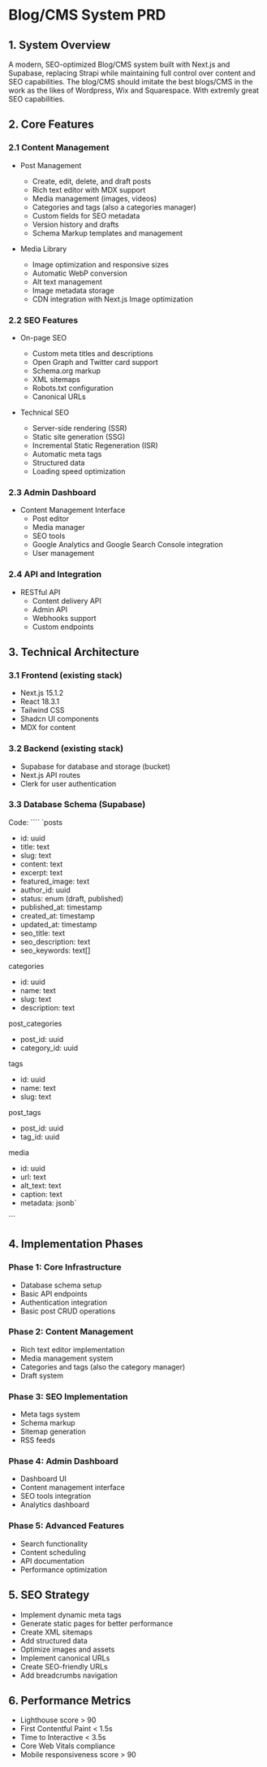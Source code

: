 Blog/CMS System PRD
===================

1\. System Overview
-------------------

A modern, SEO-optimized Blog/CMS system built with Next.js and Supabase, replacing Strapi while maintaining full control over content and SEO capabilities. The blog/CMS should imitate the best blogs/CMS in the work as the likes of Wordpress, Wix and Squarespace. With extremly great SEO capabilities.

2\. Core Features
-----------------

### 2.1 Content Management

-   Post Management

    -   Create, edit, delete, and draft posts
    -   Rich text editor with MDX support
    -   Media management (images, videos)
    -   Categories and tags (also a categories manager)
    -   Custom fields for SEO metadata
    -   Version history and drafts
    -   Schema Markup templates and management

-   Media Library

    -   Image optimization and responsive sizes
    -   Automatic WebP conversion
    -   Alt text management
    -   Image metadata storage
    -   CDN integration with Next.js Image optimization

### 2.2 SEO Features

-   On-page SEO

    -   Custom meta titles and descriptions
    -   Open Graph and Twitter card support
    -   Schema.org markup
    -   XML sitemaps
    -   Robots.txt configuration
    -   Canonical URLs

-   Technical SEO

    -   Server-side rendering (SSR)
    -   Static site generation (SSG)
    -   Incremental Static Regeneration (ISR)
    -   Automatic meta tags
    -   Structured data
    -   Loading speed optimization

### 2.3 Admin Dashboard

-   Content Management Interface
    -   Post editor
    -   Media manager
    -   SEO tools
    -   Google Analytics and Google Search Console integration
    -   User management

### 2.4 API and Integration

-   RESTful API
    -   Content delivery API
    -   Admin API
    -   Webhooks support
    -   Custom endpoints

3\. Technical Architecture
--------------------------

### 3.1 Frontend (existing stack)

-   Next.js 15.1.2
-   React 18.3.1
-   Tailwind CSS
-   Shadcn UI components
-   MDX for content

### 3.2 Backend (existing stack)

-   Supabase for database and storage (bucket)
-   Next.js API routes
-   Clerk for user authentication

### 3.3 Database Schema (Supabase)

Code:
´´´´
`posts
- id: uuid
- title: text
- slug: text
- content: text
- excerpt: text
- featured_image: text
- author_id: uuid
- status: enum (draft, published)
- published_at: timestamp
- created_at: timestamp
- updated_at: timestamp
- seo_title: text
- seo_description: text
- seo_keywords: text[]

categories
- id: uuid
- name: text
- slug: text
- description: text

post_categories
- post_id: uuid
- category_id: uuid

tags
- id: uuid
- name: text
- slug: text

post_tags
- post_id: uuid
- tag_id: uuid

media
- id: uuid
- url: text
- alt_text: text
- caption: text
- metadata: jsonb`

´´´

4\. Implementation Phases
-------------------------

### Phase 1: Core Infrastructure

-   Database schema setup
-   Basic API endpoints
-   Authentication integration
-   Basic post CRUD operations

### Phase 2: Content Management

-   Rich text editor implementation
-   Media management system
-   Categories and tags (also the category manager)
-   Draft system

### Phase 3: SEO Implementation

-   Meta tags system
-   Schema markup
-   Sitemap generation
-   RSS feeds

### Phase 4: Admin Dashboard

-   Dashboard UI
-   Content management interface
-   SEO tools integration
-   Analytics dashboard

### Phase 5: Advanced Features

-   Search functionality
-   Content scheduling
-   API documentation
-   Performance optimization

5\. SEO Strategy
----------------

-   Implement dynamic meta tags
-   Generate static pages for better performance
-   Create XML sitemaps
-   Add structured data
-   Optimize images and assets
-   Implement canonical URLs
-   Create SEO-friendly URLs
-   Add breadcrumbs navigation

6\. Performance Metrics
-----------------------

-   Lighthouse score > 90
-   First Contentful Paint < 1.5s
-   Time to Interactive < 3.5s
-   Core Web Vitals compliance
-   Mobile responsiveness score > 90 
